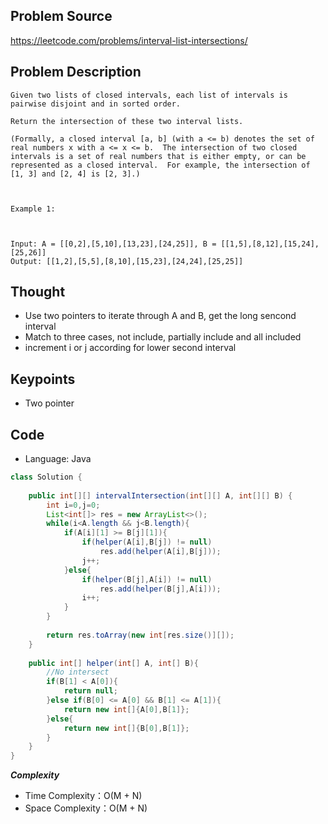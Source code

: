 ## Problem Source
https://leetcode.com/problems/interval-list-intersections/

## Problem Description
```
Given two lists of closed intervals, each list of intervals is pairwise disjoint and in sorted order.

Return the intersection of these two interval lists.

(Formally, a closed interval [a, b] (with a <= b) denotes the set of real numbers x with a <= x <= b.  The intersection of two closed intervals is a set of real numbers that is either empty, or can be represented as a closed interval.  For example, the intersection of [1, 3] and [2, 4] is [2, 3].)

 

Example 1:



Input: A = [[0,2],[5,10],[13,23],[24,25]], B = [[1,5],[8,12],[15,24],[25,26]]
Output: [[1,2],[5,5],[8,10],[15,23],[24,24],[25,25]]
```

## Thought
- Use two pointers to iterate through A and B, get the long sencond interval
- Match to three cases, not include, partially include and all included
- increment i or j according for lower second interval

## Keypoints
- Two pointer


## Code
* Language: Java

```Java
class Solution {
    
    public int[][] intervalIntersection(int[][] A, int[][] B) {
        int i=0,j=0;
        List<int[]> res = new ArrayList<>(); 
        while(i<A.length && j<B.length){
            if(A[i][1] >= B[j][1]){
                if(helper(A[i],B[j]) != null)
                    res.add(helper(A[i],B[j]));
                j++;
            }else{
                if(helper(B[j],A[i]) != null)
                    res.add(helper(B[j],A[i]));
                i++;
            }
        }
        
        return res.toArray(new int[res.size()][]);
    }
    
    public int[] helper(int[] A, int[] B){
        //No intersect
        if(B[1] < A[0]){
            return null;
        }else if(B[0] <= A[0] && B[1] <= A[1]){
            return new int[]{A[0],B[1]};
        }else{
            return new int[]{B[0],B[1]};
        }
    }
}
```

***Complexity***

- Time Complexity：O(M + N)
- Space Complexity：O(M + N)
